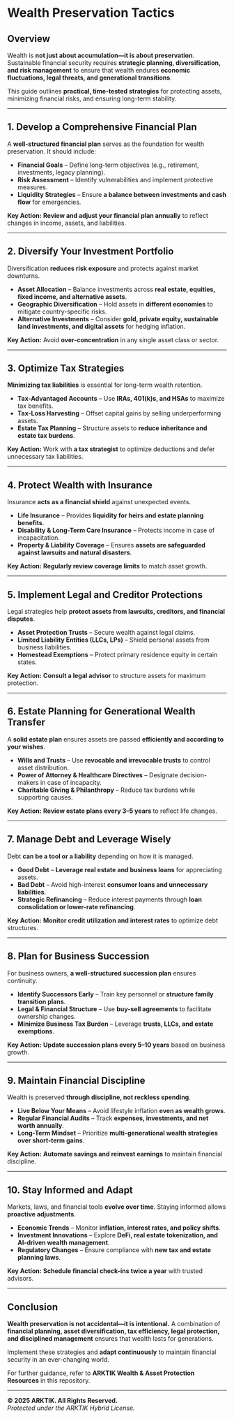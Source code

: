 # Wealth Preservation Tactics

## Overview

Wealth is **not just about accumulation—it is about preservation**. Sustainable financial security requires **strategic planning, diversification, and risk management** to ensure that wealth endures **economic fluctuations, legal threats, and generational transitions**.

This guide outlines **practical, time-tested strategies** for protecting assets, minimizing financial risks, and ensuring long-term stability.

---

## 1. Develop a Comprehensive Financial Plan

A **well-structured financial plan** serves as the foundation for wealth preservation. It should include:

- **Financial Goals** – Define long-term objectives (e.g., retirement, investments, legacy planning).  
- **Risk Assessment** – Identify vulnerabilities and implement protective measures.  
- **Liquidity Strategies** – Ensure **a balance between investments and cash flow** for emergencies.  

**Key Action:** **Review and adjust your financial plan annually** to reflect changes in income, assets, and liabilities.

---

## 2. Diversify Your Investment Portfolio

Diversification **reduces risk exposure** and protects against market downturns.

- **Asset Allocation** – Balance investments across **real estate, equities, fixed income, and alternative assets**.
- **Geographic Diversification** – Hold assets in **different economies** to mitigate country-specific risks.
- **Alternative Investments** – Consider **gold, private equity, sustainable land investments, and digital assets** for hedging inflation.

**Key Action:** Avoid **over-concentration** in any single asset class or sector.

---

## 3. Optimize Tax Strategies

**Minimizing tax liabilities** is essential for long-term wealth retention.

- **Tax-Advantaged Accounts** – Use **IRAs, 401(k)s, and HSAs** to maximize tax benefits.
- **Tax-Loss Harvesting** – Offset capital gains by selling underperforming assets.
- **Estate Tax Planning** – Structure assets to **reduce inheritance and estate tax burdens**.

**Key Action:** Work with **a tax strategist** to optimize deductions and defer unnecessary tax liabilities.

---

## 4. Protect Wealth with Insurance

Insurance **acts as a financial shield** against unexpected events.

- **Life Insurance** – Provides **liquidity for heirs and estate planning benefits**.
- **Disability & Long-Term Care Insurance** – Protects income in case of incapacitation.
- **Property & Liability Coverage** – Ensures **assets are safeguarded against lawsuits and natural disasters**.

**Key Action:** **Regularly review coverage limits** to match asset growth.

---

## 5. Implement Legal and Creditor Protections

Legal strategies help **protect assets from lawsuits, creditors, and financial disputes**.

- **Asset Protection Trusts** – Secure wealth against legal claims.
- **Limited Liability Entities (LLCs, LPs)** – Shield personal assets from business liabilities.
- **Homestead Exemptions** – Protect primary residence equity in certain states.

**Key Action:** **Consult a legal advisor** to structure assets for maximum protection.

---

## 6. Estate Planning for Generational Wealth Transfer

A **solid estate plan** ensures assets are passed **efficiently and according to your wishes**.

- **Wills and Trusts** – Use **revocable and irrevocable trusts** to control asset distribution.
- **Power of Attorney & Healthcare Directives** – Designate decision-makers in case of incapacity.
- **Charitable Giving & Philanthropy** – Reduce tax burdens while supporting causes.

**Key Action:** **Review estate plans every 3–5 years** to reflect life changes.

---

## 7. Manage Debt and Leverage Wisely

Debt **can be a tool or a liability** depending on how it is managed.

- **Good Debt** – **Leverage real estate and business loans** for appreciating assets.
- **Bad Debt** – Avoid high-interest **consumer loans and unnecessary liabilities**.
- **Strategic Refinancing** – Reduce interest payments through **loan consolidation or lower-rate refinancing**.

**Key Action:** **Monitor credit utilization and interest rates** to optimize debt structures.

---

## 8. Plan for Business Succession

For business owners, **a well-structured succession plan** ensures continuity.

- **Identify Successors Early** – Train key personnel or **structure family transition plans**.
- **Legal & Financial Structure** – Use **buy-sell agreements** to facilitate ownership changes.
- **Minimize Business Tax Burden** – Leverage **trusts, LLCs, and estate exemptions**.

**Key Action:** **Update succession plans every 5–10 years** based on business growth.

---

## 9. Maintain Financial Discipline

Wealth is preserved **through discipline, not reckless spending**.

- **Live Below Your Means** – Avoid lifestyle inflation **even as wealth grows**.
- **Regular Financial Audits** – Track **expenses, investments, and net worth annually**.
- **Long-Term Mindset** – Prioritize **multi-generational wealth strategies over short-term gains**.

**Key Action:** **Automate savings and reinvest earnings** to maintain financial discipline.

---

## 10. Stay Informed and Adapt

Markets, laws, and financial tools **evolve over time**. Staying informed allows **proactive adjustments**.

- **Economic Trends** – Monitor **inflation, interest rates, and policy shifts**.
- **Investment Innovations** – Explore **DeFi, real estate tokenization, and AI-driven wealth management**.
- **Regulatory Changes** – Ensure compliance with **new tax and estate planning laws**.

**Key Action:** **Schedule financial check-ins twice a year** with trusted advisors.

---

## Conclusion

**Wealth preservation is not accidental—it is intentional.** A combination of **financial planning, asset diversification, tax efficiency, legal protection, and disciplined management** ensures that wealth lasts for generations.

Implement these strategies and **adapt continuously** to maintain financial security in an ever-changing world.

For further guidance, refer to **ARKTIK Wealth & Asset Protection Resources** in this repository.

---

**© 2025 ARKTIK. All Rights Reserved.**  
*Protected under the ARKTIK Hybrid License.*
